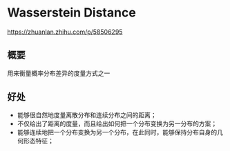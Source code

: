 # Wasserstein Distance

https://zhuanlan.zhihu.com/p/58506295

## 概要

用来衡量概率分布差异的度量方式之一

## 好处

+ 能够很自然地度量离散分布和连续分布之间的距离；
+ 不仅给出了距离的度量，而且给出如何把一个分布变换为另一分布的方案；
+ 能够连续地把一个分布变换为另一个分布，在此同时，能够保持分布自身的几何形态特征；

